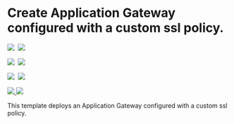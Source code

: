 # Create Application Gateway configured with a custom ssl policy.

<IMG SRC="https://azbotstorage.blob.core.windows.net/badges/201-application-gateway-sslpolicy-custom/PublicLastTestDate.svg" />&nbsp;
<IMG SRC="https://azbotstorage.blob.core.windows.net/badges/201-application-gateway-sslpolicy-custom/PublicDeployment.svg" />&nbsp;

<IMG SRC="https://azbotstorage.blob.core.windows.net/badges/201-application-gateway-sslpolicy-custom/FairfaxLastTestDate.svg" />&nbsp;
<IMG SRC="https://azbotstorage.blob.core.windows.net/badges/201-application-gateway-sslpolicy-custom/FairfaxDeployment.svg" />&nbsp;

<IMG SRC="https://azbotstorage.blob.core.windows.net/badges/201-application-gateway-sslpolicy-custom/BestPracticeResult.svg" />&nbsp;
<IMG SRC="https://azbotstorage.blob.core.windows.net/badges/201-application-gateway-sslpolicy-custom/CredScanResult.svg" />&nbsp;

<a href="https://portal.azure.com/#create/Microsoft.Template/uri/https%3A%2F%2Fraw.githubusercontent.com%2FAzure%2Fazure-quickstart-templates%2Fmaster%2F201-application-gateway-sslpolicy-custom%2Fazuredeploy.json" target="_blank">
    <img src="http://azuredeploy.net/deploybutton.png"/>
</a>
<a href="http://armviz.io/#/?load=https%3A%2F%2Fraw.githubusercontent.com%2FAzure%2Fazure-quickstart-templates%2Fmaster%2F201-application-gateway-sslpolicy-custom%2Fazuredeploy.json" target="_blank">
    <img src="http://armviz.io/visualizebutton.png"/>
</a>

This template deploys an Application Gateway configured with a custom ssl policy.
